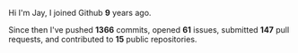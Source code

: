 Hi I'm Jay, I joined Github **9** years ago.

Since then I've pushed **1366** commits, opened **61** issues, submitted **147** pull requests, and contributed to **15** public repositories.
